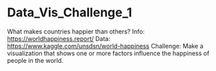 # Data_Vis_Challenge_1

What makes countries happier than others?
Info: https://worldhappiness.report/
Data: https://www.kaggle.com/unsdsn/world-happiness
Challenge: Make a visualization that shows one or more factors influence the happiness of people in the world.
